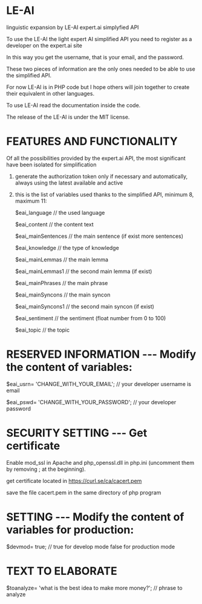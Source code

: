 # LE-AI
linguistic expansion by LE-AI expert.ai simplyfied API

To use the LE-AI the light expert AI simplified API you need to register as a developer on the expert.ai site

In this way you get the username, that is your email, and the password.

These two pieces of information are the only ones needed to be able to use the simplified API.

For now LE-AI is in PHP code but I hope others will join together to create their equivalent in other languages. 

To use LE-AI read the documentation inside the code.

The release of the LE-AI is under the MIT license.



# FEATURES AND FUNCTIONALITY

Of all the possibilities provided by the expert.ai API, the most significant have been isolated for simplification 

1) generate the authorization token only if necessary and automatically, always using the latest available and active 

2) this is the list of variables used thanks to the simplified API, minimum 8, maximum 11:

	$eai_language			// the used language
	
	$eai_content			// the content text
	
	$eai_mainSentences		// the main sentence (if exist more sentences)
	
	$eai_knowledge			// the type of knowledge
	
	$eai_mainLemmas		// the main lemma
	
	$eai_mainLemmas1		// the second main lemma (if exist)
	
	$eai_mainPhrases		// the main phrase
	
	$eai_mainSyncons		// the main syncon
	
	$eai_mainSyncons1		// the second main syncon (if exist)
	
	$eai_sentiment			// the sentiment (float number from 0 to 100)
	
	$eai_topic				// the topic


# RESERVED INFORMATION --- Modify the content of variables:
$eai_usrn=	'CHANGE_WITH_YOUR_EMAIL';				// your developer username is email

$eai_pswd=	'CHANGE_WITH_YOUR_PASSWORD';			// your developer password



# SECURITY SETTING --- Get certificate
Enable mod_ssl in Apache and php_openssl.dll in php.ini (uncomment them by removing ; at the beginning).

get certificate located in https://curl.se/ca/cacert.pem

save the file cacert.pem in the same directory of php program


# SETTING --- Modify the content of variables for production:
$devmod=	true;					// true for develop mode   false for production mode



# TEXT TO ELABORATE
$toanalyze=	'what is the best idea to make more money?';	// phrase to analyze

